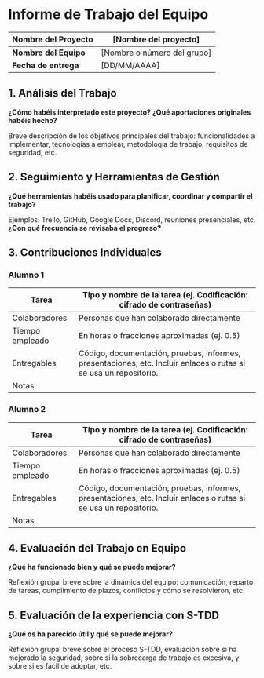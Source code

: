 # Informe de Trabajo del Equipo

| **Nombre del Proyecto** | [Nombre del proyecto]       |
| ----------------------- | --------------------------- |
| **Nombre del Equipo**   | [Nombre o número del grupo] |
| **Fecha de entrega**    | [DD/MM/AAAA]                |

## 1. Análisis del Trabajo
**¿Cómo habéis interpretado este proyecto? ¿Qué aportaciones originales habéis hecho?**

Breve descripción de los objetivos principales del trabajo: funcionalidades a implementar, tecnologías a emplear, metodología de trabajo, requisitos de seguridad, etc.

## 2. Seguimiento y Herramientas de Gestión
**¿Qué herramientas habéis usado para planificar, coordinar y compartir el trabajo?**

Ejemplos: Trello, GitHub, Google Docs, Discord, reuniones presenciales, etc.  
**¿Con qué frecuencia se revisaba el progreso?**

## 3. Contribuciones Individuales

### Alumno 1
| Tarea           | Tipo y nombre de la tarea (ej. Codificación: cifrado de contraseñas)                                             |
| --------------- | ---------------------------------------------------------------------------------------------------------------- |
| Colaboradores   | Personas que han colaborado directamente                                                                         |
| Tiempo empleado | En horas o fracciones aproximadas (ej. 0.5)                                                                      |
| Entregables     | Código, documentación, pruebas, informes, presentaciones, etc. Incluir enlaces o rutas si se usa un repositorio. |
| Notas           |                                                                                                                  |

### Alumno 2
| Tarea           | Tipo y nombre de la tarea (ej. Codificación: cifrado de contraseñas)                                             |
| --------------- | ---------------------------------------------------------------------------------------------------------------- |
| Colaboradores   | Personas que han colaborado directamente                                                                         |
| Tiempo empleado | En horas o fracciones aproximadas (ej. 0.5)                                                                      |
| Entregables     | Código, documentación, pruebas, informes, presentaciones, etc. Incluir enlaces o rutas si se usa un repositorio. |
| Notas           |                                                                                                                  |



## 4. Evaluación del Trabajo en Equipo
**¿Qué ha funcionado bien y qué se puede mejorar?**

Reflexión grupal breve sobre la dinámica del equipo: comunicación, reparto de tareas, cumplimiento de plazos, conflictos y cómo se resolvieron, etc.

## 5. Evaluación de la experiencia con S-TDD
**¿Qué os ha parecido útil y qué se puede mejorar?**

Reflexión grupal breve sobre el proceso S-TDD, evaluación sobre si ha mejorado la seguridad, sobre si la sobrecarga de trabajo es excesiva, y sobre si es fácil de adoptar, etc.